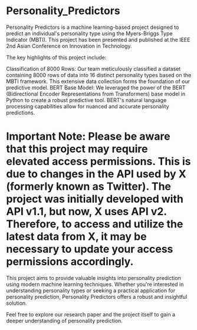 # Personality_Predictors
Personality Predictors is a machine learning-based project designed to predict an individual's personality type using the Myers-Briggs Type Indicator (MBTI). This project has been presented and published at the IEEE 2nd Asian Conference on Innovation in Technology.

The key highlights of this project include:

Classification of 8000 Rows: Our team meticulously classified a dataset containing 8000 rows of data into 16 distinct personality types based on the MBTI framework. This extensive data collection forms the foundation of our predictive model.
BERT Base Model: We leveraged the power of the BERT (Bidirectional Encoder Representations from Transformers) base model in Python to create a robust predictive tool. BERT's natural language processing capabilities allow for nuanced and accurate personality predictions.

# Important Note: Please be aware that this project may require elevated access permissions. This is due to changes in the API used by X (formerly known as Twitter). The project was initially developed with API v1.1, but now, X uses API v2. Therefore, to access and utilize the latest data from X, it may be necessary to update your access permissions accordingly.

This project aims to provide valuable insights into personality prediction using modern machine learning techniques. Whether you're interested in understanding personality types or seeking a practical application for personality prediction, Personality Predictors offers a robust and insightful solution.

Feel free to explore our research paper and the project itself to gain a deeper understanding of personality prediction.
